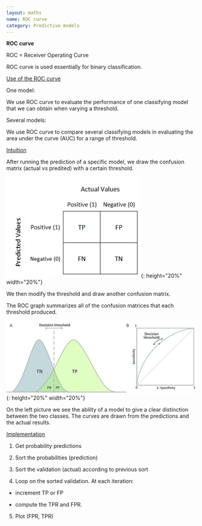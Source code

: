 ```yaml
---
layout: maths
name: ROC curve
category: Predictive models
---
```


**ROC curve**

ROC = Receiver Operating Curve

ROC curve is used essentially for binary classification.

<ins>Use of the ROC curve</ins>

One model:

We use ROC curve to evaluate the performance of one classifying model
that we can obtain when varying a threshold.

Several models:

We use ROC curve to compare several classifying models in evaluating the
area under the curve (AUC) for a range of threshold.

<ins>Intuition</ins>

After running the prediction of a specific model, we draw the confusion
matrix (actual vs predited) with a certain threshold.

![image](/assets/img/confusionmatrice.png){: height="20%" width="20%"}

We then modify the threshold and draw another confusion matrix.

The ROC graph summarizes all of the confusion matrices that each
threshold produced.

![image](/assets/img/overlap_roc.jpeg){: height="20%" width="20%"}

On the left picture we see the ability of a model to give a clear
distinction between the two classes. The curves are drawn from the
predictions and the actual results.

<ins>Implementation</ins>

1) Get probability predictions

2) Sort the probabilities (prediction)

3) Sort the validation (actual) according to previous sort

4) Loop on the sorted validation. At each iteration:

- increment TP or FP

- compute the TPR and FPR.

5) Plot (FPR, TPR)
